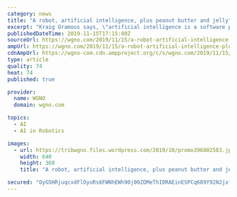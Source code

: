 ```yaml
---
category: news
title: "A robot, artificial intelligence, plus peanut butter and jelly"
excerpt: "Kraig Oramous says, \"artificial intelligence is a software program that acts independently from humans.\" Using his own intelligence, Kraig unwraps the robot he built to test his theory that artificial intelligence will make the world a more efficient planet."
publishedDateTime: 2019-11-15T17:15:00Z
sourceUrl: https://wgno.com/2019/11/15/a-robot-artificial-intelligence-plus-peanut-butter-and-jelly/
ampUrl: https://wgno.com/2019/11/15/a-robot-artificial-intelligence-plus-peanut-butter-and-jelly/amp/
cdnAmpUrl: https://wgno-com.cdn.ampproject.org/c/s/wgno.com/2019/11/15/a-robot-artificial-intelligence-plus-peanut-butter-and-jelly/amp/
type: article
quality: 74
heat: 74
published: true

provider:
  name: WGNO
  domain: wgno.com

topics:
  - AI
  - AI in Robotics

images:
  - url: https://tribwgno.files.wordpress.com/2019/10/promo396802583.jpg?quality=85&amp;strip=all
    width: 640
    height: 360
    title: "A robot, artificial intelligence, plus peanut butter and jelly"

secured: "OyG5HRjuqcxdFlOyoRs6FWNhEWh90j00ZOMeThI0RAEinESPCq689Y92N2jxfw5BCYQ7MI6Ewj422b9DX4XuYEiuU5+ncoLbGyv9fg/smFM3XPzuNQPOQGlMvDcwKoeQcHlEUP9OxwyEI0TSAYHwnIsPZwX489xArw4+phNxOxCz/3OnK0XjaJFZQbecpANFcyvYpmrDyZHhkaJdhMua0+blpXl2LPPWUGsMxxrZN/Bqa9P5CMKiLyo0BmHZUbWx7aWbaN6mxq5L2+dkS0Nvmg==;VsQupmaK/gGHqRRaoc+whg=="
---
```



